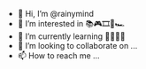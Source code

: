 - 👋 Hi, I’m @rainymind
- 👀 I’m interested in 📚🎮🎞🎼🏎
- 🌱 I’m currently learning 👨‍💻📝🎻
- 💞️ I’m looking to collaborate on ...
- 📫 How to reach me ...
<!---
rainymind/rainymind is a ✨ special ✨ repository because its `README.md` (this file) appears on your GitHub profile.
You can click the Preview link to take a look at your changes.
--->
